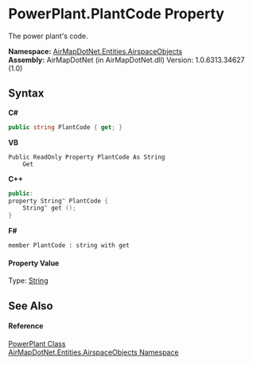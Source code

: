 # PowerPlant.PlantCode Property 
 

The power plant's code.

**Namespace:**&nbsp;<a href="4a77b213-9d2c-92a5-aab7-f2f82873a6fe">AirMapDotNet.Entities.AirspaceObjects</a><br />**Assembly:**&nbsp;AirMapDotNet (in AirMapDotNet.dll) Version: 1.0.6313.34627 (1.0)

## Syntax

**C#**<br />
``` C#
public string PlantCode { get; }
```

**VB**<br />
``` VB
Public ReadOnly Property PlantCode As String
	Get
```

**C++**<br />
``` C++
public:
property String^ PlantCode {
	String^ get ();
}
```

**F#**<br />
``` F#
member PlantCode : string with get

```


#### Property Value
Type: <a href="http://msdn2.microsoft.com/en-us/library/s1wwdcbf" target="_blank">String</a>

## See Also


#### Reference
<a href="64d726b9-9883-8fe2-0dbf-4a5d670914a6">PowerPlant Class</a><br /><a href="4a77b213-9d2c-92a5-aab7-f2f82873a6fe">AirMapDotNet.Entities.AirspaceObjects Namespace</a><br />